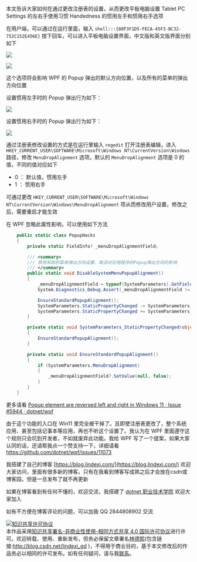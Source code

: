 
本文告诉大家如何在通过更改注册表的设置，从而更改平板电脑设置 Tablet PC Settings 的左右手使用习惯 Handedness 的惯用左手和惯用右手选项

<!--more-->


<!-- CreateTime:2022/1/19 8:40:14 -->
<!-- 发布 -->

在用户端，可以通过在运行里面，输入 `shell:::{80F3F1D5-FECA-45F3-BC32-752C152E456E}` 按下回车，可以进入平板电脑设置界面，中文版和英文版界面分别如下

<!-- ![](image/Windows 通过编辑注册表设置左右手使用习惯更改 Popup 弹出位置/Windows 通过编辑注册表设置左右手使用习惯更改 Popup 弹出位置0.png) -->
![](http://cdn.lindexi.site/lindexi%2F2022119840397318.jpg)

<!-- ![](image/Windows 通过编辑注册表设置左右手使用习惯更改 Popup 弹出位置/Windows 通过编辑注册表设置左右手使用习惯更改 Popup 弹出位置1.png) -->
![](http://cdn.lindexi.site/lindexi%2F202211984127675.jpg)

这个选项将会影响 WPF 的 Popup 弹出的默认方向位置，以及所有的菜单的弹出方向位置

设置惯用左手时的 Popup 弹出行为如下：

<!-- ![](image/Windows 通过编辑注册表设置左右手使用习惯更改 Popup 弹出位置/Windows 通过编辑注册表设置左右手使用习惯更改 Popup 弹出位置3.png) -->
![](http://cdn.lindexi.site/lindexi%2F2022119846235982.jpg)

设置惯用右手时的 Popup 弹出行为如下：

<!-- ![](image/Windows 通过编辑注册表设置左右手使用习惯更改 Popup 弹出位置/Windows 通过编辑注册表设置左右手使用习惯更改 Popup 弹出位置2.png) -->
![](http://cdn.lindexi.site/lindexi%2F2022119845213918.jpg)

通过注册表修改设置的方式是在运行里输入 `regedit` 打开注册表编辑，进入 `HKEY_CURRENT_USER\SOFTWARE\Microsoft\Windows NT\CurrentVersion\Windows` 路径，修改 `MenuDropAlignment` 选项。默认的 `MenuDropAlignment` 选项是 0 的值，不同的值对应如下

- 0 ： 默认值，惯用左手
- 1 ： 惯用右手

可通过更改 `HKEY_CURRENT_USER\SOFTWARE\Microsoft\Windows NT\CurrentVersion\Windows\MenuDropAlignment` 项从而修改用户设置，修改之后，需要重启才能生效

在 WPF 忽略此属性影响，可以使用如下方法

```csharp
    public static class PopupHacks
    {
        private static FieldInfo? _menuDropAlignmentField;

        /// <summary>
        /// 禁用系统的菜单弹出方向设置，取消对应用程序的Popup弹出方向的影响
        /// </summary>
        public static void DisableSystemMenuPopupAlignment()
        {
            _menuDropAlignmentField = typeof(SystemParameters).GetField("_menuDropAlignment", BindingFlags.NonPublic | BindingFlags.Static);
            System.Diagnostics.Debug.Assert(_menuDropAlignmentField != null);

            EnsureStandardPopupAlignment();
            SystemParameters.StaticPropertyChanged -= SystemParameters_StaticPropertyChanged;
            SystemParameters.StaticPropertyChanged += SystemParameters_StaticPropertyChanged;
        }

        private static void SystemParameters_StaticPropertyChanged(object? sender, PropertyChangedEventArgs e)
        {
            EnsureStandardPopupAlignment();
        }

        private static void EnsureStandardPopupAlignment()
        {
            if (SystemParameters.MenuDropAlignment)
            {
                _menuDropAlignmentField?.SetValue(null, false);
            }
        }
    }
```

更多请看 [Popup element are reversed left and right in Windows 11 · Issue #5944 · dotnet/wpf](https://github.com/dotnet/wpf/issues/5944 )

由于这个功能的入口在 Win11 里完全被干掉了。且即使注册表更改了，整个系统应用、甚至包括记事本等应用，再也不听这个设置了。我认为在 WPF 里面遵守这个规则只会坑到开发者，不如就废弃此功能。我给 WPF 写了一个提案，如果大家认同的话，还请帮我点一个赞支持一下，详细请看 <https://github.com/dotnet/wpf/issues/11073>


我搭建了自己的博客 [https://blog.lindexi.com/](https://blog.lindexi.com/) 欢迎大家访问，里面有很多新的博客。只有在我看到博客写成熟之后才会放在csdn或博客园，但是一旦发布了就不再更新

如果在博客看到有任何不懂的，欢迎交流，我搭建了 [dotnet 职业技术学院](https://t.me/dotnet_campus) 欢迎大家加入

如有不方便在博客评论的问题，可以加我 QQ 2844808902 交流

<a rel="license" href="http://creativecommons.org/licenses/by-nc-sa/4.0/"><img alt="知识共享许可协议" style="border-width:0" src="https://licensebuttons.net/l/by-nc-sa/4.0/88x31.png" /></a><br />本作品采用<a rel="license" href="http://creativecommons.org/licenses/by-nc-sa/4.0/">知识共享署名-非商业性使用-相同方式共享 4.0 国际许可协议</a>进行许可。欢迎转载、使用、重新发布，但务必保留文章署名[林德熙](http://blog.csdn.net/lindexi_gd)(包含链接:http://blog.csdn.net/lindexi_gd )，不得用于商业目的，基于本文修改后的作品务必以相同的许可发布。如有任何疑问，请与我[联系](mailto:lindexi_gd@163.com)。